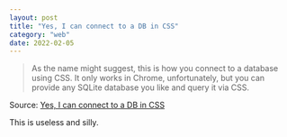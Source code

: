 ```yaml
---
layout: post
title: "Yes, I can connect to a DB in CSS"
category: "web"
date: 2022-02-05
---
```


> As the name might suggest, this is how you connect to a database using CSS. It only works in Chrome, unfortunately, but you can provide any SQLite database you like and query it via CSS.

Source: [Yes, I can connect to a DB in CSS](https://www.leemeichin.com/posts/yes-i-can-connect-to-a-db-in-css.html)

This is useless and silly.
